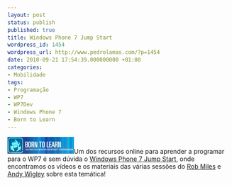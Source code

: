 ```yaml
---
layout: post
status: publish
published: true
title: Windows Phone 7 Jump Start
wordpress_id: 1454
wordpress_url: http://www.pedrolamas.com/?p=1454
date: 2010-09-21 17:54:39.000000000 +01:00
categories:
- Mobilidade
tags:
- Programação
- WP7
- WP7Dev
- Windows Phone 7
- Born to Learn
---
```

[![](/wp-content/uploads/2010/09/Born-to-Learn.jpg "Born to Learn")](http://borntolearn.mslearn.net/wp7/default.aspx)Um dos recursos online para aprender a programar para o WP7 é sem dúvida o [Windows Phone 7 Jump Start](http://borntolearn.mslearn.net/wp7/default.aspx), onde encontramos os vídeos e os materiais das várias sessões do [Rob Miles](http://www.robmiles.com/) e [Andy Wigley](http://mobileworld.appamundi.com/blogs) sobre esta temática!
